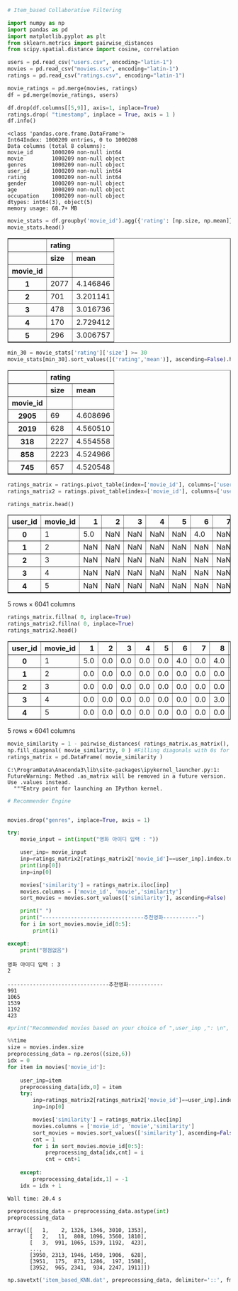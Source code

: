 

```python
# Item_based Collaborative Filtering
```


```python
import numpy as np 
import pandas as pd 
import matplotlib.pyplot as plt
from sklearn.metrics import pairwise_distances
from scipy.spatial.distance import cosine, correlation
```


```python
users = pd.read_csv("users.csv", encoding="latin-1")
movies = pd.read_csv("movies.csv", encoding="latin-1")
ratings = pd.read_csv("ratings.csv", encoding="latin-1")
```


```python
movie_ratings = pd.merge(movies, ratings)
df = pd.merge(movie_ratings, users)
```


```python
df.drop(df.columns[[5,9]], axis=1, inplace=True)
ratings.drop( "timestamp", inplace = True, axis = 1 )
df.info()
```

    <class 'pandas.core.frame.DataFrame'>
    Int64Index: 1000209 entries, 0 to 1000208
    Data columns (total 8 columns):
    movie_id      1000209 non-null int64
    movie         1000209 non-null object
    genres        1000209 non-null object
    user_id       1000209 non-null int64
    rating        1000209 non-null int64
    gender        1000209 non-null object
    age           1000209 non-null object
    occupation    1000209 non-null object
    dtypes: int64(3), object(5)
    memory usage: 68.7+ MB
    


```python
movie_stats = df.groupby('movie_id').agg({'rating': [np.size, np.mean]})
movie_stats.head()
```




<div>
<style scoped>
    .dataframe tbody tr th:only-of-type {
        vertical-align: middle;
    }

    .dataframe tbody tr th {
        vertical-align: top;
    }

    .dataframe thead tr th {
        text-align: left;
    }

    .dataframe thead tr:last-of-type th {
        text-align: right;
    }
</style>
<table border="1" class="dataframe">
  <thead>
    <tr>
      <th></th>
      <th colspan="2" halign="left">rating</th>
    </tr>
    <tr>
      <th></th>
      <th>size</th>
      <th>mean</th>
    </tr>
    <tr>
      <th>movie_id</th>
      <th></th>
      <th></th>
    </tr>
  </thead>
  <tbody>
    <tr>
      <th>1</th>
      <td>2077</td>
      <td>4.146846</td>
    </tr>
    <tr>
      <th>2</th>
      <td>701</td>
      <td>3.201141</td>
    </tr>
    <tr>
      <th>3</th>
      <td>478</td>
      <td>3.016736</td>
    </tr>
    <tr>
      <th>4</th>
      <td>170</td>
      <td>2.729412</td>
    </tr>
    <tr>
      <th>5</th>
      <td>296</td>
      <td>3.006757</td>
    </tr>
  </tbody>
</table>
</div>




```python
min_30 = movie_stats['rating']['size'] >= 30
movie_stats[min_30].sort_values([('rating','mean')], ascending=False).head()
```




<div>
<style scoped>
    .dataframe tbody tr th:only-of-type {
        vertical-align: middle;
    }

    .dataframe tbody tr th {
        vertical-align: top;
    }

    .dataframe thead tr th {
        text-align: left;
    }

    .dataframe thead tr:last-of-type th {
        text-align: right;
    }
</style>
<table border="1" class="dataframe">
  <thead>
    <tr>
      <th></th>
      <th colspan="2" halign="left">rating</th>
    </tr>
    <tr>
      <th></th>
      <th>size</th>
      <th>mean</th>
    </tr>
    <tr>
      <th>movie_id</th>
      <th></th>
      <th></th>
    </tr>
  </thead>
  <tbody>
    <tr>
      <th>2905</th>
      <td>69</td>
      <td>4.608696</td>
    </tr>
    <tr>
      <th>2019</th>
      <td>628</td>
      <td>4.560510</td>
    </tr>
    <tr>
      <th>318</th>
      <td>2227</td>
      <td>4.554558</td>
    </tr>
    <tr>
      <th>858</th>
      <td>2223</td>
      <td>4.524966</td>
    </tr>
    <tr>
      <th>745</th>
      <td>657</td>
      <td>4.520548</td>
    </tr>
  </tbody>
</table>
</div>




```python
ratings_matrix = ratings.pivot_table(index=['movie_id'], columns=['user_id'], values='rating').reset_index(drop=False)
ratings_matrix2 = ratings.pivot_table(index=['movie_id'], columns=['user_id'], values='rating').reset_index(drop=False)

```


```python
ratings_matrix.head()
```




<div>
<style scoped>
    .dataframe tbody tr th:only-of-type {
        vertical-align: middle;
    }

    .dataframe tbody tr th {
        vertical-align: top;
    }

    .dataframe thead th {
        text-align: right;
    }
</style>
<table border="1" class="dataframe">
  <thead>
    <tr style="text-align: right;">
      <th>user_id</th>
      <th>movie_id</th>
      <th>1</th>
      <th>2</th>
      <th>3</th>
      <th>4</th>
      <th>5</th>
      <th>6</th>
      <th>7</th>
      <th>8</th>
      <th>9</th>
      <th>...</th>
      <th>6031</th>
      <th>6032</th>
      <th>6033</th>
      <th>6034</th>
      <th>6035</th>
      <th>6036</th>
      <th>6037</th>
      <th>6038</th>
      <th>6039</th>
      <th>6040</th>
    </tr>
  </thead>
  <tbody>
    <tr>
      <th>0</th>
      <td>1</td>
      <td>5.0</td>
      <td>NaN</td>
      <td>NaN</td>
      <td>NaN</td>
      <td>NaN</td>
      <td>4.0</td>
      <td>NaN</td>
      <td>4.0</td>
      <td>5.0</td>
      <td>...</td>
      <td>NaN</td>
      <td>4.0</td>
      <td>NaN</td>
      <td>NaN</td>
      <td>4.0</td>
      <td>NaN</td>
      <td>NaN</td>
      <td>NaN</td>
      <td>NaN</td>
      <td>3.0</td>
    </tr>
    <tr>
      <th>1</th>
      <td>2</td>
      <td>NaN</td>
      <td>NaN</td>
      <td>NaN</td>
      <td>NaN</td>
      <td>NaN</td>
      <td>NaN</td>
      <td>NaN</td>
      <td>NaN</td>
      <td>NaN</td>
      <td>...</td>
      <td>NaN</td>
      <td>NaN</td>
      <td>NaN</td>
      <td>NaN</td>
      <td>NaN</td>
      <td>NaN</td>
      <td>NaN</td>
      <td>NaN</td>
      <td>NaN</td>
      <td>NaN</td>
    </tr>
    <tr>
      <th>2</th>
      <td>3</td>
      <td>NaN</td>
      <td>NaN</td>
      <td>NaN</td>
      <td>NaN</td>
      <td>NaN</td>
      <td>NaN</td>
      <td>NaN</td>
      <td>NaN</td>
      <td>NaN</td>
      <td>...</td>
      <td>NaN</td>
      <td>NaN</td>
      <td>NaN</td>
      <td>NaN</td>
      <td>1.0</td>
      <td>NaN</td>
      <td>NaN</td>
      <td>NaN</td>
      <td>NaN</td>
      <td>NaN</td>
    </tr>
    <tr>
      <th>3</th>
      <td>4</td>
      <td>NaN</td>
      <td>NaN</td>
      <td>NaN</td>
      <td>NaN</td>
      <td>NaN</td>
      <td>NaN</td>
      <td>NaN</td>
      <td>3.0</td>
      <td>NaN</td>
      <td>...</td>
      <td>NaN</td>
      <td>NaN</td>
      <td>NaN</td>
      <td>NaN</td>
      <td>2.0</td>
      <td>2.0</td>
      <td>NaN</td>
      <td>NaN</td>
      <td>NaN</td>
      <td>NaN</td>
    </tr>
    <tr>
      <th>4</th>
      <td>5</td>
      <td>NaN</td>
      <td>NaN</td>
      <td>NaN</td>
      <td>NaN</td>
      <td>NaN</td>
      <td>NaN</td>
      <td>NaN</td>
      <td>NaN</td>
      <td>NaN</td>
      <td>...</td>
      <td>NaN</td>
      <td>NaN</td>
      <td>NaN</td>
      <td>NaN</td>
      <td>1.0</td>
      <td>NaN</td>
      <td>NaN</td>
      <td>NaN</td>
      <td>NaN</td>
      <td>NaN</td>
    </tr>
  </tbody>
</table>
<p>5 rows × 6041 columns</p>
</div>




```python
ratings_matrix.fillna( 0, inplace=True)
ratings_matrix2.fillna( 0, inplace=True)
ratings_matrix2.head()
```




<div>
<style scoped>
    .dataframe tbody tr th:only-of-type {
        vertical-align: middle;
    }

    .dataframe tbody tr th {
        vertical-align: top;
    }

    .dataframe thead th {
        text-align: right;
    }
</style>
<table border="1" class="dataframe">
  <thead>
    <tr style="text-align: right;">
      <th>user_id</th>
      <th>movie_id</th>
      <th>1</th>
      <th>2</th>
      <th>3</th>
      <th>4</th>
      <th>5</th>
      <th>6</th>
      <th>7</th>
      <th>8</th>
      <th>9</th>
      <th>...</th>
      <th>6031</th>
      <th>6032</th>
      <th>6033</th>
      <th>6034</th>
      <th>6035</th>
      <th>6036</th>
      <th>6037</th>
      <th>6038</th>
      <th>6039</th>
      <th>6040</th>
    </tr>
  </thead>
  <tbody>
    <tr>
      <th>0</th>
      <td>1</td>
      <td>5.0</td>
      <td>0.0</td>
      <td>0.0</td>
      <td>0.0</td>
      <td>0.0</td>
      <td>4.0</td>
      <td>0.0</td>
      <td>4.0</td>
      <td>5.0</td>
      <td>...</td>
      <td>0.0</td>
      <td>4.0</td>
      <td>0.0</td>
      <td>0.0</td>
      <td>4.0</td>
      <td>0.0</td>
      <td>0.0</td>
      <td>0.0</td>
      <td>0.0</td>
      <td>3.0</td>
    </tr>
    <tr>
      <th>1</th>
      <td>2</td>
      <td>0.0</td>
      <td>0.0</td>
      <td>0.0</td>
      <td>0.0</td>
      <td>0.0</td>
      <td>0.0</td>
      <td>0.0</td>
      <td>0.0</td>
      <td>0.0</td>
      <td>...</td>
      <td>0.0</td>
      <td>0.0</td>
      <td>0.0</td>
      <td>0.0</td>
      <td>0.0</td>
      <td>0.0</td>
      <td>0.0</td>
      <td>0.0</td>
      <td>0.0</td>
      <td>0.0</td>
    </tr>
    <tr>
      <th>2</th>
      <td>3</td>
      <td>0.0</td>
      <td>0.0</td>
      <td>0.0</td>
      <td>0.0</td>
      <td>0.0</td>
      <td>0.0</td>
      <td>0.0</td>
      <td>0.0</td>
      <td>0.0</td>
      <td>...</td>
      <td>0.0</td>
      <td>0.0</td>
      <td>0.0</td>
      <td>0.0</td>
      <td>1.0</td>
      <td>0.0</td>
      <td>0.0</td>
      <td>0.0</td>
      <td>0.0</td>
      <td>0.0</td>
    </tr>
    <tr>
      <th>3</th>
      <td>4</td>
      <td>0.0</td>
      <td>0.0</td>
      <td>0.0</td>
      <td>0.0</td>
      <td>0.0</td>
      <td>0.0</td>
      <td>0.0</td>
      <td>3.0</td>
      <td>0.0</td>
      <td>...</td>
      <td>0.0</td>
      <td>0.0</td>
      <td>0.0</td>
      <td>0.0</td>
      <td>2.0</td>
      <td>2.0</td>
      <td>0.0</td>
      <td>0.0</td>
      <td>0.0</td>
      <td>0.0</td>
    </tr>
    <tr>
      <th>4</th>
      <td>5</td>
      <td>0.0</td>
      <td>0.0</td>
      <td>0.0</td>
      <td>0.0</td>
      <td>0.0</td>
      <td>0.0</td>
      <td>0.0</td>
      <td>0.0</td>
      <td>0.0</td>
      <td>...</td>
      <td>0.0</td>
      <td>0.0</td>
      <td>0.0</td>
      <td>0.0</td>
      <td>1.0</td>
      <td>0.0</td>
      <td>0.0</td>
      <td>0.0</td>
      <td>0.0</td>
      <td>0.0</td>
    </tr>
  </tbody>
</table>
<p>5 rows × 6041 columns</p>
</div>




```python
movie_similarity = 1 - pairwise_distances( ratings_matrix.as_matrix(), metric='cosine' )
np.fill_diagonal( movie_similarity, 0 ) #Filling diagonals with 0s for future use when sorting is done
ratings_matrix = pd.DataFrame( movie_similarity )
```

    C:\ProgramData\Anaconda3\lib\site-packages\ipykernel_launcher.py:1: FutureWarning: Method .as_matrix will be removed in a future version. Use .values instead.
      """Entry point for launching an IPython kernel.
    


```python
# Recommender Engine


movies.drop("genres", inplace=True, axis = 1)
```


```python
try:
    movie_input = int(input("영화 아이디 입력 : "))

    user_inp= movie_input
    inp=ratings_matrix2[ratings_matrix2['movie_id']==user_inp].index.tolist()
    print(inp[0])
    inp=inp[0]

    movies['similarity'] = ratings_matrix.iloc[inp]
    movies.columns = ['movie_id', 'movie','similarity']
    sort_movies = movies.sort_values(['similarity'], ascending=False)

    print(" ")
    print("--------------------------------추천영화-----------")
    for i in sort_movies.movie_id[0:5]:
        print(i)

except:
    print("평점없음")
```

    영화 아이디 입력 : 3
    2
     
    --------------------------------추천영화-----------
    991
    1065
    1539
    1192
    423
    


```python
#print("Recommended movies based on your choice of ",user_inp ,": \n", movies.sort_values( ["similarity"], ascending = False )[0:10])
```


```python
%%time
size = movies.index.size
preprocessing_data = np.zeros((size,6))
idx = 0
for item in movies['movie_id']:
    
    user_inp=item
    preprocessing_data[idx,0] = item
    try:
        inp=ratings_matrix2[ratings_matrix2['movie_id']==user_inp].index.tolist()
        inp=inp[0]

        movies['similarity'] = ratings_matrix.iloc[inp]
        movies.columns = ['movie_id', 'movie','similarity']
        sort_movies = movies.sort_values(['similarity'], ascending=False)
        cnt = 1
        for i in sort_movies.movie_id[0:5]:
            preprocessing_data[idx,cnt] = i
            cnt = cnt+1
    
    except:
        preprocessing_data[idx,1] = -1
    idx = idx + 1
```

    Wall time: 20.4 s
    


```python
preprocessing_data = preprocessing_data.astype(int)
preprocessing_data
```




    array([[   1,    2, 1326, 1346, 3010, 1353],
           [   2,   11,  808, 1096, 3560, 1810],
           [   3,  991, 1065, 1539, 1192,  423],
           ...,
           [3950, 2313, 1946, 1450, 1906,  628],
           [3951,  175,  873, 1286,  197, 1508],
           [3952,  965, 2341,  934, 2247, 1911]])




```python
np.savetxt('item_based_KNN.dat', preprocessing_data, delimiter='::', fmt='%d')  # array data를 .dat 파일로 변환시켜서 저장
```


```python

```
